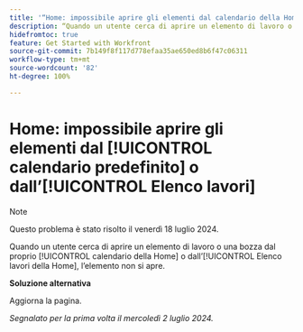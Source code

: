 ```yaml
---
title: '“Home: impossibile aprire gli elementi dal calendario della Home o dall’Elenco lavori”'
description: “Quando un utente cerca di aprire un elemento di lavoro o una bozza dal proprio Calendario della Home o dall’Elenco lavori della Home, l’elemento non si apre.”
hidefromtoc: true
feature: Get Started with Workfront
source-git-commit: 7b149f8f117d778efaa35ae650ed8b6f47c06311
workflow-type: tm+mt
source-wordcount: '82'
ht-degree: 100%

---
```



# Home: impossibile aprire gli elementi dal [!UICONTROL calendario predefinito] o dall’[!UICONTROL Elenco lavori]

>[!NOTE]
>
>Questo problema è stato risolto il venerdì 18 luglio 2024.

Quando un utente cerca di aprire un elemento di lavoro o una bozza dal proprio [!UICONTROL calendario della Home] o dall’[!UICONTROL Elenco lavori della Home], l’elemento non si apre.

**Soluzione alternativa**

Aggiorna la pagina.

_Segnalato per la prima volta il mercoledì 2 luglio 2024._
